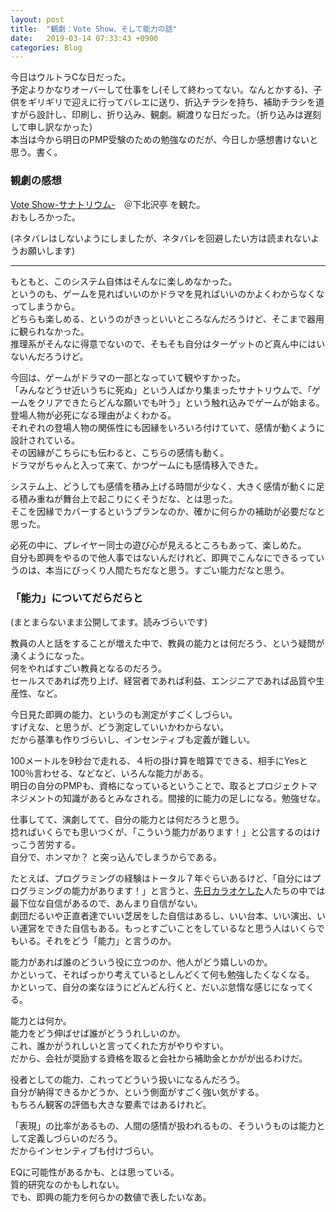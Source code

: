 ```yaml
---
layout: post
title:  "観劇：Vote Show、そして能力の話"
date:   2019-03-14 07:33:43 +0900
categories: Blog
---
```


今日はウルトラCな日だった。  
予定よりかなりオーバーして仕事をし(そして終わってない。なんとかする)、子供をギリギリで迎えに行ってバレエに送り、折込チラシを持ち、補助チラシを道すがら設計し、印刷し、折り込み、観劇。綱渡りな日だった。（折り込みは遅刻して申し訳なかった）  
本当は今から明日のPMP受験のための勉強なのだが、今日しか感想書けないと思う。書く。

### 観劇の感想

[Vote Show-サナトリウム-](https://plafovote.amebaownd.com/)　＠下北沢亭 を観た。  
おもしろかった。



(ネタバレはしないようにしましたが、ネタバレを回避したい方は読まれないようお願いします)


----


もともと、このシステム自体はそんなに楽しめなかった。  
というのも、ゲームを見ればいいのかドラマを見ればいいのかよくわからなくなってしまうから。  
どちらも楽しめる、というのがきっといいところなんだろうけど、そこまで器用に観られなかった。  
推理系がそんなに得意でないので、そもそも自分はターゲットのど真ん中にはいないんだろうけど。

今回は、ゲームがドラマの一部となっていて観やすかった。  
「みんなどうせ近いうちに死ぬ」という人ばかり集まったサナトリウムで、「ゲームをクリアできたらどんな願いでも叶う」という触れ込みでゲームが始まる。  
登場人物が必死になる理由がよくわかる。  
それぞれの登場人物の関係性にも因縁をいろいろ付けていて、感情が動くように設計されている。  
その因縁がこちらにも伝わると、こちらの感情も動く。  
ドラマがちゃんと入って来て、かつゲームにも感情移入できた。

システム上、どうしても感情を積み上げる時間が少なく、大きく感情が動くに足る積み重ねが舞台上で起こりにくそうだな、とは思った。  
そこを因縁でカバーするというプランなのか、確かに何らかの補助が必要だなと思った。  

必死の中に、プレイヤー同士の遊び心が見えるところもあって、楽しめた。  
自分も即興をやるので他人事ではないんだけれど、即興でこんなにできるっていうのは、本当にびっくり人間たちだなと思う。すごい能力だなと思う。

### 「能力」についてだらだらと

(まとまらないまま公開してます。読みづらいです)

教員の人と話をすることが増えた中で、教員の能力とは何だろう、という疑問が湧くようになった。  
何をやればすごい教員となるのだろう。  
セールスであれば売り上げ、経営者であれば利益、エンジニアであれば品質や生産性、など。

今日見た即興の能力、というのも測定がすごくしづらい。  
すげえな、と思うが、どう測定していいかわからない。  
だから基準も作りづらいし、インセンティブも定義が難しい。

100メートルを9秒台で走れる、４桁の掛け算を暗算でできる、相手にYesと100％言わせる、などなど、いろんな能力がある。  
明日の自分のPMPも、資格になっているということで、取るとプロジェクトマネジメントの知識があるとみなされる。間接的に能力の足しになる。勉強せな。

仕事してて、演劇してて、自分の能力とは何だろうと思う。  
捻ればいくらでも思いつくが、「こういう能力があります！」と公言するのはけっこう苦労する。  
自分で、ホンマか？ と突っ込んでしまうからである。

たとえば、プログラミングの経験はトータル７年ぐらいあるけど、「自分にはプログラミングの能力があります！」と言うと、[先日カラオケした](https://naoshigenakanoyaze.github.io/blog/2019/03/13/USA/)人たちの中では最下位な自信があるので、あんまり自信がない。  
劇団だるいや正直者達でいい芝居をした自信はあるし、いい台本、いい演出、いい運営をできた自信もある。もっとすごいことをしているなと思う人はいくらでもいる。それをどう「能力」と言うのか。  

能力があれば誰のどういう役に立つのか、他人がどう嬉しいのか。  
かといって、そればっかり考えているとしんどくて何も勉強したくなくなる。  
かといって、自分の楽なほうにどんどん行くと、だいぶ怠惰な感じになってくる。

能力とは何か。  
能力をどう伸ばせば誰がどううれしいのか。  
これ、誰かがうれしいと言ってくれた方がやりやすい。  
だから、会社が奨励する資格を取ると会社から補助金とかがが出るわけだ。

役者としての能力、これってどういう扱いになるんだろう。  
自分が納得できるかどうか、という側面がすごく強い気がする。  
もちろん観客の評価も大きな要素ではあるけれど。

「表現」の比率があるもの、人間の感情が扱われるもの、そういうものは能力として定義しづらいのだろう。  
だからインセンティブも付けづらい。

EQに可能性があるかも、とは思っている。  
質的研究なのかもしれない。  
でも、即興の能力を何らかの数値で表したいなあ。





